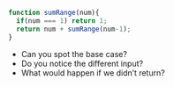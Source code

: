 ```jsx
function sumRange(num){
  if(num === 1) return 1;
  return num + sumRange(num-1);
}
```

- Can you spot the base case?
- Do you notice the different input?
- What would happen if we didn’t return?
